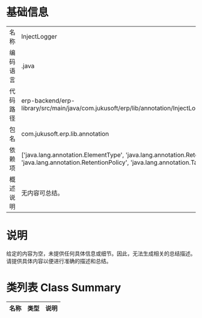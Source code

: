 # 基础信息

|      |      |
|------|------|
| 名称 | InjectLogger |
| 编码语言 | .java |
| 代码路径 | erp-backend/erp-library/src/main/java/com.jukusoft/erp/lib/annotation/InjectLogger.java |
| 包名 | com.jukusoft.erp.lib.annotation |
| 依赖项 | ['java.lang.annotation.ElementType', 'java.lang.annotation.Retention', 'java.lang.annotation.RetentionPolicy', 'java.lang.annotation.Target'] |
| 概述说明 | 无内容可总结。 |

# 说明

给定的内容为空，未提供任何具体信息或细节。因此，无法生成相关的总结描述。请提供具体内容以便进行准确的描述和总结。

# 类列表 Class Summary

| 名称   | 类型  | 说明 |
|-------|------|-------------|




